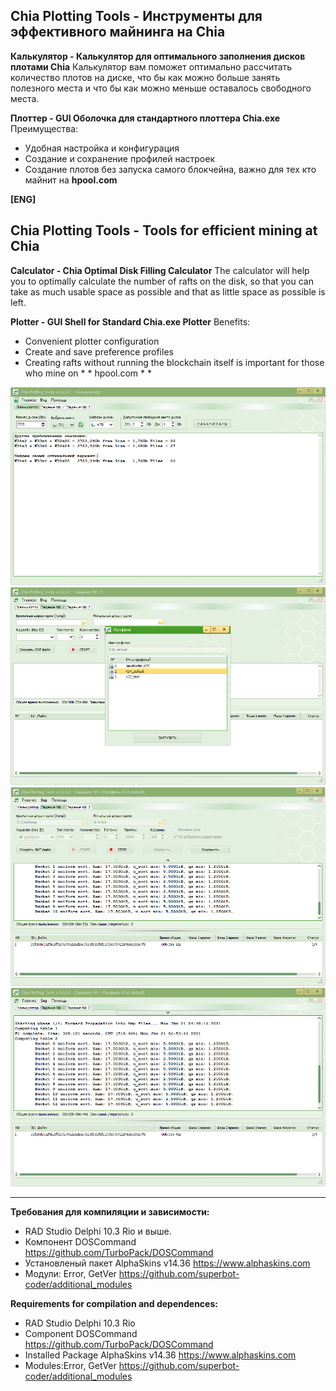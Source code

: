 ﻿## Chia Plotting Tools - Инструменты для эффективного майнинга на Chia

**Калькулятор - Калькулятор для оптимального заполнения дисков плотами Chia**
Калькулятор вам поможет оптимально рассчитать количество плотов на диске, что бы как можно больше занять полезного места и что бы как можно меньше оставалось свободного места. 

**Плоттер - GUI Оболочка для стандартного плоттера Chia.exe**   
Преимущества:
 - Удобная настройка и конфигурация
 - Создание и сохранение профилей настроек 
 - Создание плотов без запуска самого блокчейна, важно для тех кто майнит на **hpool.com**

**[ENG]**
## Chia Plotting Tools - Tools for efficient mining at Chia

**Calculator - Chia Optimal Disk Filling Calculator**
The calculator will help you to optimally calculate the number of rafts on the disk, so that you can take as much usable space as possible and that as little space as possible is left.

**Plotter - GUI Shell for Standard Chia.exe Plotter**
Benefits:
- Convenient plotter configuration
- Create and save preference profiles
- Creating rafts without running the blockchain itself is important for those who mine on * * hpool.com * * 

![Screenshot](https://github.com/superbot-coder/ChiaPloterCalculator/blob/main/ScreenShot-01.PNG "")
![Screenshot](https://github.com/superbot-coder/ChiaPloterCalculator/blob/main/ScreenShot-02.PNG "")
![Screenshot](https://github.com/superbot-coder/ChiaPloterCalculator/blob/main/ScreenShot-03.PNG "")
![Screenshot](https://github.com/superbot-coder/ChiaPloterCalculator/blob/main/ScreenShot-04.PNG "")

 ---
**Требования для компиляции и зависимости:**
- RAD Studio Delphi 10.3 Rio и выше.
- Компонент DOSCommand https://github.com/TurboPack/DOSCommand
- Установленый пакет AlphaSkins v14.36 https://www.alphaskins.com 
- Модули: Error, GetVer https://github.com/superbot-coder/additional_modules 

**Requirements for compilation and dependences:**
- RAD Studio Delphi 10.3 Rio
- Component DOSCommand https://github.com/TurboPack/DOSCommand
- Installed Package AlphaSkins v14.36 https://www.alphaskins.com
- Modules:Error, GetVer https://github.com/superbot-coder/additional_modules  